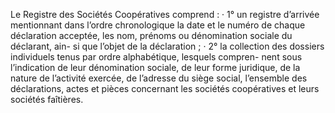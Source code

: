 Le Registre des Sociétés Coopératives comprend :
· 1° un registre d’arrivée mentionnant dans l’ordre chronologique la date et le numéro de
chaque déclaration acceptée, les nom, prénoms ou dénomination sociale du déclarant, ain- si que l’objet de la déclaration ;
· 2° la collection des dossiers individuels tenus par ordre alphabétique, lesquels compren-
nent sous l’indication de leur dénomination sociale, de leur forme juridique, de la nature de l’activité exercée, de l’adresse du siège social, l’ensemble des déclarations, actes et pièces concernant les sociétés coopératives et leurs sociétés faîtières.